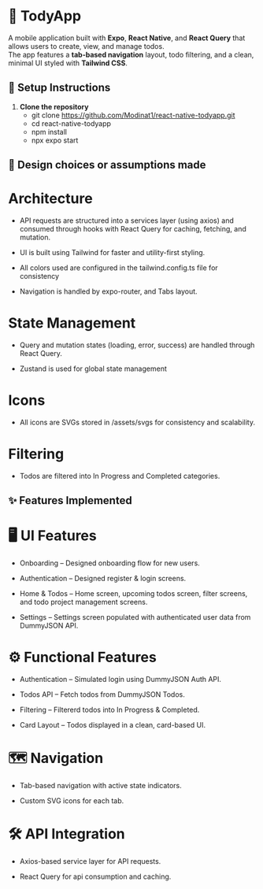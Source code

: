 # 📌 TodyApp

A mobile application built with **Expo**, **React Native**, and **React Query** that allows users to create, view, and manage todos.  
The app features a **tab-based navigation** layout, todo filtering, and a clean, minimal UI styled with **Tailwind CSS**.

## 🚀 Setup Instructions

1. **Clone the repository**
   - git clone https://github.com/Modinat1/react-native-todyapp.git
   - cd react-native-todyapp
   - npm install
   - npx expo start

## 🎨 Design choices or assumptions made

# Architecture

- API requests are structured into a services layer (using axios) and consumed through hooks with React Query for caching, fetching, and mutation.

- UI is built using Tailwind for faster and utility-first styling.

- All colors used are configured in the tailwind.config.ts file for consistency

- Navigation is handled by expo-router, and Tabs layout.

# State Management

- Query and mutation states (loading, error, success) are handled through React Query.

- Zustand is used for global state management

# Icons

- All icons are SVGs stored in /assets/svgs for consistency and scalability.

# Filtering

- Todos are filtered into In Progress and Completed categories.

## ✨ Features Implemented

# 🖥 UI Features

- Onboarding – Designed onboarding flow for new users.

- Authentication – Designed register & login screens.

- Home & Todos – Home screen, upcoming todos screen, filter screens, and todo project management screens.

- Settings – Settings screen populated with authenticated user data from DummyJSON API.

# ⚙ Functional Features

- Authentication – Simulated login using DummyJSON Auth API.

- Todos API – Fetch todos from DummyJSON Todos.

- Filtering – Filtererd todos into In Progress & Completed.

- Card Layout – Todos displayed in a clean, card-based UI.

# 🗺 Navigation

- Tab-based navigation with active state indicators.

- Custom SVG icons for each tab.

# 🛠 API Integration

- Axios-based service layer for API requests.

- React Query for api consumption and caching.
